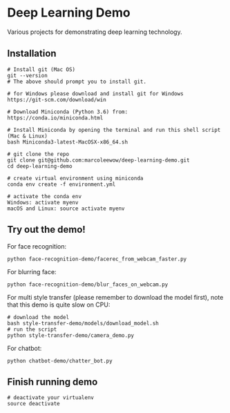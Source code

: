 # Deep Learning Demo

Various projects for demonstrating deep learning technology.

## Installation
```
# Install git (Mac OS)
git --version
# The above should prompt you to install git.

# for Windows please download and install git for Windows
https://git-scm.com/download/win
```

```
# Download Miniconda (Python 3.6) from:
https://conda.io/miniconda.html
```

```
# Install Miniconda by opening the terminal and run this shell script (Mac & Linux)
bash Miniconda3-latest-MacOSX-x86_64.sh
```

```
# git clone the repo
git clone git@github.com:marcoleewow/deep-learning-demo.git
cd deep-learning-demo
```

```
# create virtual environment using miniconda
conda env create -f environment.yml
```


```
# activate the conda env
Windows: activate myenv
macOS and Linux: source activate myenv
```


## Try out the demo!

For face recognition:

`python face-recognition-demo/facerec_from_webcam_faster.py`

For blurring face:

`python face-recognition-demo/blur_faces_on_webcam.py`

For multi style transfer (please remember to download the model first), 
note that this demo is quite slow on CPU:
```
# download the model
bash style-transfer-demo/models/download_model.sh
# run the script
python style-transfer-demo/camera_demo.py

```
For chatbot:

`python chatbot-demo/chatter_bot.py`


## Finish running demo
```
# deactivate your virtualenv
source deactivate
```



